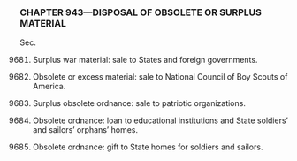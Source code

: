 ### **CHAPTER 943—DISPOSAL OF OBSOLETE OR SURPLUS MATERIAL** ###

Sec.

9681. Surplus war material: sale to States and foreign governments.

9682. Obsolete or excess material: sale to National Council of Boy Scouts of America.

9684. Surplus obsolete ordnance: sale to patriotic organizations.

9685. Obsolete ordnance: loan to educational institutions and State soldiers’ and sailors’ orphans’ homes.

9686. Obsolete ordnance: gift to State homes for soldiers and sailors.